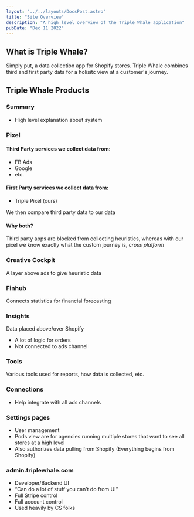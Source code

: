 ```yaml
---
layout: "../../layouts/DocsPost.astro"
title: "Site Overview"
description: "A high level overview of the Triple Whale application"
pubDate: "Dec 11 2022"
---
```


## What is Triple Whale?

Simply put, a data collection app for Shopify stores. Triple Whale combines third and first party data for a holisitc view at a customer's journey.

## Triple Whale Products

### Summary

- High level explanation about system

### Pixel

#### Third Party services we collect data from:

- FB Ads
- Google
- etc.

#### First Party services we collect data from:

- Triple Pixel (ours)

We then compare third party data to our data

#### Why both?

Third party apps are blocked from collecting heuristics, whereas with our pixel we know exactly what the custom journey is, *cross platform*

### Creative Cockpit

A layer above ads to give heuristic data

### Finhub 

Connects statistics for financial forecasting

### Insights

Data placed above/over Shopify

- A lot of logic for orders
- Not connected to ads channel

### Tools

Various tools used for reports, how data is collected, etc.

### Connections

- Help integrate with all ads channels


### Settings pages

- User management
- Pods view are for agencies running multiple stores that want to see all stores at a high level
- Also authorizes data pulling from Shopify (Everything begins from Shopify)

### admin.triplewhale.com

- Developer/Backend UI
- “Can do a lot of stuff you can’t do from UI”
- Full Stripe control
- Full account control
- Used heavily by CS folks

